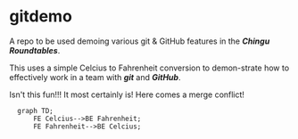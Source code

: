 # gitdemo
A repo to be used demoing various git &amp; GitHub features in the **_Chingu Roundtables_**.

This uses a simple Celcius to Fahrenheit conversion to demon-strate how to effectively work in a team with **_git_** and **_GitHub_**.

Isn't this fun!!! It most certainly is! Here comes a merge conflict!

```mermaid
  graph TD;
      FE Celcius-->BE Fahrenheit;
      FE Fahrenheit-->BE Celcius;
```
